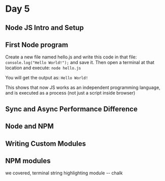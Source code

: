 # Day 5

## Node JS Intro and Setup

## First Node program

Create a new file named hello.js
and write this code in that file:
`console.log("Hello World!");`
and save it.
Then open a terminal at that location and execute:
`node hello.js`

You will get the output as:
`Hello World!`

This shows that now JS works as an independent programming language, and is executed as a process (not just a script inside browser)

## Sync and Async Performance Difference

## Node and NPM

## Writing Custom Modules

## NPM modules

we covered, terminal string highlighting module -- chalk
